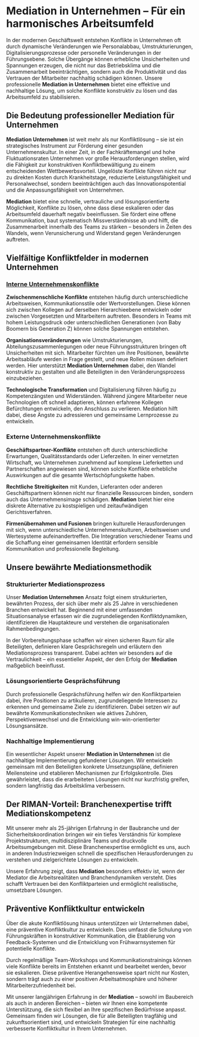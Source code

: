 # Mediation in Unternehmen – Für ein harmonisches Arbeitsumfeld

In der modernen Geschäftswelt entstehen Konflikte in Unternehmen oft durch dynamische Veränderungen wie Personalabbau, Umstrukturierungen, Digitalisierungsprozesse oder personelle Veränderungen in der Führungsebene. Solche Übergänge können erhebliche Unsicherheiten und Spannungen erzeugen, die nicht nur das Betriebsklima und die Zusammenarbeit beeinträchtigen, sondern auch die Produktivität und das Vertrauen der Mitarbeiter nachhaltig schädigen können. Unsere professionelle **Mediation in Unternehmen** bietet eine effektive und nachhaltige Lösung, um solche Konflikte konstruktiv zu lösen und das Arbeitsumfeld zu stabilisieren.

## Die Bedeutung professioneller Mediation für Unternehmen

**Mediation Unternehmen** ist weit mehr als nur Konfliktlösung – sie ist ein strategisches Instrument zur Förderung einer gesunden Unternehmenskultur. In einer Zeit, in der Fachkräftemangel und hohe Fluktuationsraten Unternehmen vor große Herausforderungen stellen, wird die Fähigkeit zur konstruktiven Konfliktbewältigung zu einem entscheidenden Wettbewerbsvorteil. Ungelöste Konflikte führen nicht nur zu direkten Kosten durch Krankheitstage, reduzierte Leistungsfähigkeit und Personalwechsel, sondern beeinträchtigen auch das Innovationspotential und die Anpassungsfähigkeit von Unternehmen.

**Mediation** bietet eine schnelle, vertrauliche und lösungsorientierte Möglichkeit, Konflikte zu lösen, ohne dass diese eskalieren oder das Arbeitsumfeld dauerhaft negativ beeinflussen. Sie fördert eine offene Kommunikation, baut systematisch Missverständnisse ab und hilft, die Zusammenarbeit innerhalb des Teams zu stärken – besonders in Zeiten des Wandels, wenn Verunsicherung und Widerstand gegen Veränderungen auftreten.

## Vielfältige Konfliktfelder in modernen Unternehmen

### [Interne Unternehmenskonflikte](intern/index.md)

**Zwischenmenschliche Konflikte** entstehen häufig durch unterschiedliche Arbeitsweisen, Kommunikationsstile oder Wertvorstellungen. Diese können sich zwischen Kollegen auf derselben Hierarchieebene entwickeln oder zwischen Vorgesetzten und Mitarbeitern auftreten. Besonders in Teams mit hohem Leistungsdruck oder unterschiedlichen Generationen (von Baby Boomern bis Generation Z) können solche Spannungen entstehen.

**Organisationsveränderungen** wie Umstrukturierungen, Abteilungszusammenlegungen oder neue Führungsstrukturen bringen oft Unsicherheiten mit sich. Mitarbeiter fürchten um ihre Positionen, bewährte Arbeitsabläufe werden in Frage gestellt, und neue Rollen müssen definiert werden. Hier unterstützt **Mediation Unternehmen** dabei, den Wandel konstruktiv zu gestalten und alle Beteiligten in den Veränderungsprozess einzubeziehen.

**Technologische Transformation** und Digitalisierung führen häufig zu Kompetenzängsten und Widerständen. Während jüngere Mitarbeiter neue Technologien oft schnell adaptieren, können erfahrene Kollegen Befürchtungen entwickeln, den Anschluss zu verlieren. Mediation hilft dabei, diese Ängste zu adressieren und gemeinsame Lernprozesse zu entwickeln.

### Externe Unternehmenskonflikte

**Geschäftspartner-Konflikte** entstehen oft durch unterschiedliche Erwartungen, Qualitätsstandards oder Lieferzeiten. In einer vernetzten Wirtschaft, wo Unternehmen zunehmend auf komplexe Lieferketten und Partnerschaften angewiesen sind, können solche Konflikte erhebliche Auswirkungen auf die gesamte Wertschöpfungskette haben.

**Rechtliche Streitigkeiten** mit Kunden, Lieferanten oder anderen Geschäftspartnern können nicht nur finanzielle Ressourcen binden, sondern auch das Unternehmensimage schädigen. **Mediation** bietet hier eine diskrete Alternative zu kostspieligen und zeitaufwändigen Gerichtsverfahren.

**Firmenübernahmen und Fusionen** bringen kulturelle Herausforderungen mit sich, wenn unterschiedliche Unternehmenskulturen, Arbeitsweisen und Wertesysteme aufeinandertreffen. Die Integration verschiedener Teams und die Schaffung einer gemeinsamen Identität erfordern sensible Kommunikation und professionelle Begleitung.

## Unsere bewährte Mediationsmethodik

### Strukturierter Mediationsprozess

Unser **Mediation Unternehmen** Ansatz folgt einem strukturierten, bewährten Prozess, der sich über mehr als 25 Jahre in verschiedenen Branchen entwickelt hat. Beginnend mit einer umfassenden Situationsanalyse erfassen wir die zugrundeliegenden Konfliktdynamiken, identifizieren die Hauptakteure und verstehen die organisationalen Rahmenbedingungen.

In der Vorbereitungsphase schaffen wir einen sicheren Raum für alle Beteiligten, definieren klare Gesprächsregeln und erläutern den Mediationsprozess transparent. Dabei achten wir besonders auf die Vertraulichkeit – ein essentieller Aspekt, der den Erfolg der **Mediation** maßgeblich beeinflusst.

### Lösungsorientierte Gesprächsführung

Durch professionelle Gesprächsführung helfen wir den Konfliktparteien dabei, ihre Positionen zu artikulieren, zugrundeliegende Interessen zu erkennen und gemeinsame Ziele zu identifizieren. Dabei setzen wir auf bewährte Kommunikationstechniken wie aktives Zuhören, Perspektivenwechsel und die Entwicklung win-win-orientierter Lösungsansätze.

### Nachhaltige Implementierung

Ein wesentlicher Aspekt unserer **Mediation in Unternehmen** ist die nachhaltige Implementierung gefundener Lösungen. Wir entwickeln gemeinsam mit den Beteiligten konkrete Umsetzungspläne, definieren Meilensteine und etablieren Mechanismen zur Erfolgskontrolle. Dies gewährleistet, dass die erarbeiteten Lösungen nicht nur kurzfristig greifen, sondern langfristig das Arbeitsklima verbessern.

## Der RIMAN-Vorteil: Branchenexpertise trifft Mediationskompetenz

Mit unserer mehr als 25-jährigen Erfahrung in der Baubranche und der Sicherheitskoordination bringen wir ein tiefes Verständnis für komplexe Projektstrukturen, multidisziplinäre Teams und druckvolle Arbeitsumgebungen mit. Diese Branchenexpertise ermöglicht es uns, auch in anderen Industriezweigen schnell die spezifischen Herausforderungen zu verstehen und zielgerichtete Lösungen zu entwickeln.

Unsere Erfahrung zeigt, dass **Mediation** besonders effektiv ist, wenn der Mediator die Arbeitsrealitäten und Branchendynamiken versteht. Dies schafft Vertrauen bei den Konfliktparteien und ermöglicht realistische, umsetzbare Lösungen.

## Präventive Konfliktkultur entwickeln

Über die akute Konfliktlösung hinaus unterstützen wir Unternehmen dabei, eine präventive Konfliktkultur zu entwickeln. Dies umfasst die Schulung von Führungskräften in konstruktiver Kommunikation, die Etablierung von Feedback-Systemen und die Entwicklung von Frühwarnsystemen für potentielle Konflikte.

Durch regelmäßige Team-Workshops und Kommunikationstrainings können viele Konflikte bereits im Entstehen erkannt und bearbeitet werden, bevor sie eskalieren. Diese präventive Herangehensweise spart nicht nur Kosten, sondern trägt auch zu einer positiven Arbeitsatmosphäre und höherer Mitarbeiterzufriedenheit bei.

Mit unserer langjährigen Erfahrung in der **Mediation** – sowohl im Baubereich als auch in anderen Bereichen – bieten wir Ihnen eine kompetente Unterstützung, die sich flexibel an Ihre spezifischen Bedürfnisse anpasst. Gemeinsam finden wir Lösungen, die für alle Beteiligten tragfähig und zukunftsorientiert sind, und entwickeln Strategien für eine nachhaltig verbesserte Konfliktkultur in Ihrem Unternehmen.
